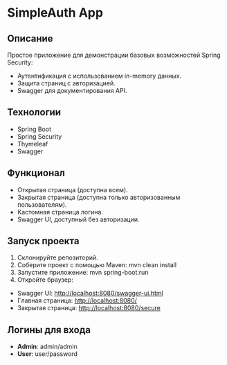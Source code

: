 # SimpleAuth App

## Описание
Простое приложение для демонстрации базовых возможностей Spring Security:
- Аутентификация с использованием in-memory данных.
- Защита страниц с авторизацией.
- Swagger для документирования API.

## Технологии
- Spring Boot
- Spring Security
- Thymeleaf
- Swagger

## Функционал
- Открытая страница (доступна всем).
- Закрытая страница (доступна только авторизованным пользователям).
- Кастомная страница логина.
- Swagger UI, доступный без авторизации.

## Запуск проекта
1. Склонируйте репозиторий.
2. Соберите проект с помощью Maven: mvn clean install
3. Запустите приложение: mvn spring-boot:run
4. Откройте браузер:
- Swagger UI: [http://localhost:8080/swagger-ui.html](http://localhost:8080/swagger-ui.html)
- Главная страница: [http://localhost:8080/](http://localhost:8080/)
- Закрытая страница: [http://localhost:8080/secure](http://localhost:8080/secure)

## Логины для входа
- **Admin**: admin/admin
- **User**: user/password
